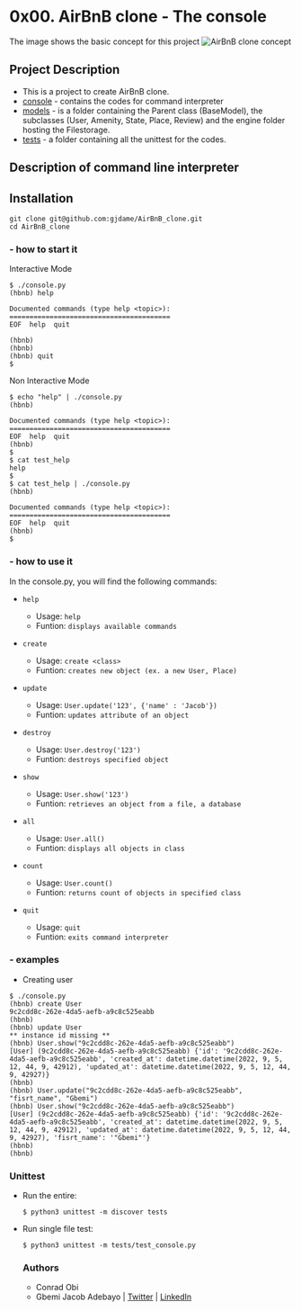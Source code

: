 # 0x00. AirBnB clone - The console
The image shows the basic concept for this project
![AirBnB clone concept](https://github.com/[jacobgbemi]/[AirBnB_clone]/blob/[main]/airbnb_clone.png?raw=true)
## Project Description
- This is a project to create AirBnB clone.
- [console](https://github.com/jacobgbemi/AirBnB_clone/blob/main/console.py) - contains the codes for command interpreter
- [models](https://github.com/jacobgbemi/AirBnB_clone/tree/main/models) - is a folder containing the Parent class (BaseModel), the subclasses (User, Amenity, State, Place, Review) and the engine folder hosting the Filestorage.
- [tests](https://github.com/jacobgbemi/AirBnB_clone/tree/main/tests) - a folder containing all the unittest for the codes.

## Description of command line interpreter
## Installation
```
git clone git@github.com:gjdame/AirBnB_clone.git
cd AirBnB_clone
```
### - how to start it
Interactive Mode
```
$ ./console.py
(hbnb) help

Documented commands (type help <topic>):
========================================
EOF  help  quit

(hbnb)
(hbnb)
(hbnb) quit
$
```

Non Interactive Mode
```
$ echo "help" | ./console.py
(hbnb)

Documented commands (type help <topic>):
========================================
EOF  help  quit
(hbnb)
$
$ cat test_help
help
$
$ cat test_help | ./console.py
(hbnb)

Documented commands (type help <topic>):
========================================
EOF  help  quit
(hbnb)
$
```

### - how to use it
In the console.py, you will find the following commands:
- ```help```
  - Usage: ```help```
  - Funtion: ```displays available commands```

- ```create```
  - Usage: ```create <class>```
  - Funtion: ```creates new object (ex. a new User, Place)```

- ```update```
  - Usage: ```User.update('123', {'name' : 'Jacob'})```
  - Funtion: ```updates attribute of an object```

- ```destroy```
  - Usage: ```User.destroy('123')```
  - Funtion: ```destroys specified object```

- ```show```
  - Usage: ```User.show('123')```
  - Funtion: ```retrieves an object from a file, a database```

- ```all```
  - Usage: ```User.all()```
  - Funtion: ```displays all objects in class```

- ```count```
  - Usage: ```User.count()```
  - Funtion: ```returns count of objects in specified class```

- ```quit```
  - Usage: ```quit```
  - Funtion: ```exits command interpreter```

### - examples
- Creating user
```
$ ./console.py
(hbnb) create User                                                            9c2cdd8c-262e-4da5-aefb-a9c8c525eabb
(hbnb)
(hbnb) update User
** instance id missing **
(hbnb) User.show("9c2cdd8c-262e-4da5-aefb-a9c8c525eabb")
[User] (9c2cdd8c-262e-4da5-aefb-a9c8c525eabb) {'id': '9c2cdd8c-262e-4da5-aefb-a9c8c525eabb', 'created_at': datetime.datetime(2022, 9, 5, 12, 44, 9, 42912), 'updated_at': datetime.datetime(2022, 9, 5, 12, 44, 9, 42927)} 
(hbnb) 
(hbnb) User.update("9c2cdd8c-262e-4da5-aefb-a9c8c525eabb", "fisrt_name", "Gbemi")
(hbnb) User.show("9c2cdd8c-262e-4da5-aefb-a9c8c525eabb")
[User] (9c2cdd8c-262e-4da5-aefb-a9c8c525eabb) {'id': '9c2cdd8c-262e-4da5-aefb-a9c8c525eabb', 'created_at': datetime.datetime(2022, 9, 5, 12, 44, 9, 42912), 'updated_at': datetime.datetime(2022, 9, 5, 12, 44, 9, 42927), 'fisrt_name': '"Gbemi"'}                                                       
(hbnb)                                                                        (hbnb)   
```

### Unittest
- Run the entire: 
  ```
  $ python3 unittest -m discover tests
  ```
- Run single file test:
  ```
  $ python3 unittest -m tests/test_console.py
  ```
  
  ### Authors
  - Conrad Obi 
  - Gbemi Jacob Adebayo | [Twitter](https://twitter.com/helpthemgrowup) | [LinkedIn](https://www.linkedin.com/in/gbemi-jacob-adebayo/)
